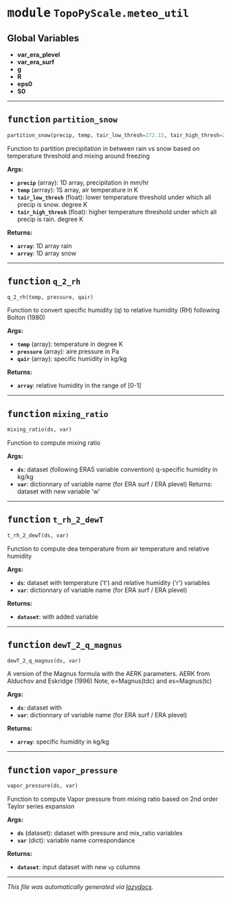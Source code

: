 <!-- markdownlint-disable -->

# <kbd>module</kbd> `TopoPyScale.meteo_util`




**Global Variables**
---------------
- **var_era_plevel**
- **var_era_surf**
- **g**
- **R**
- **eps0**
- **S0**

---

## <kbd>function</kbd> `partition_snow`

```python
partition_snow(precip, temp, tair_low_thresh=272.15, tair_high_thresh=274.15)
```

Function to partition precipitation in between rain vs snow based on temperature threshold and mixing around freezing 



**Args:**
 
 - <b>`precip`</b> (array):  1D array, precipitation in mm/hr 
 - <b>`temp`</b> (arrray):  1S array, air temperature in K 
 - <b>`tair_low_thresh`</b> (float):  lower temperature threshold under which all precip is snow. degree K 
 - <b>`tair_high_thresh`</b> (float):  higher temperature threshold under which all precip is rain. degree K 



**Returns:**
 
 - <b>`array`</b>:  1D array rain 
 - <b>`array`</b>:  1D array snow 


---

## <kbd>function</kbd> `q_2_rh`

```python
q_2_rh(temp, pressure, qair)
```

Function to convert specific humidity (q) to relative humidity (RH) following Bolton (1980) 



**Args:**
 
 - <b>`temp`</b> (array):  temperature in degree K 
 - <b>`pressure`</b> (array):  aire pressure in Pa 
 - <b>`qair`</b> (array):  specific humidity in kg/kg 

**Returns:**
 
 - <b>`array`</b>:  relative humidity in the range of [0-1] 


---

## <kbd>function</kbd> `mixing_ratio`

```python
mixing_ratio(ds, var)
```

Function to compute mixing ratio 



**Args:**
 
 - <b>`ds`</b>:  dataset (following ERA5 variable convention) q-specific humidity in kg/kg 
 - <b>`var`</b>:  dictionnary of variable name (for ERA surf / ERA plevel) Returns: dataset with new variable 'w' 


---

## <kbd>function</kbd> `t_rh_2_dewT`

```python
t_rh_2_dewT(ds, var)
```

Function to compute dea temperature from air temperature and relative humidity 



**Args:**
 
 - <b>`ds`</b>:  dataset with temperature ('t') and relative humidity ('r') variables 
 - <b>`var`</b>:  dictionnary of variable name (for ERA surf / ERA plevel) 

**Returns:**
 
 - <b>`dataset`</b>:  with added variable 


---

## <kbd>function</kbd> `dewT_2_q_magnus`

```python
dewT_2_q_magnus(ds, var)
```

A version of the Magnus formula with the AERK parameters. AERK from Alduchov and Eskridge (1996) Note, e=Magnus(tdc) and es=Magnus(tc) 



**Args:**
 
 - <b>`ds`</b>:  dataset with 
 - <b>`var`</b>:  dictionnary of variable name (for ERA surf / ERA plevel) 

**Returns:**
 
 - <b>`array`</b>:  specific humidity in kg/kg 


---

## <kbd>function</kbd> `vapor_pressure`

```python
vapor_pressure(ds, var)
```

Function to compute Vapor pressure from mixing ratio based on 2nd order Taylor series expansion 



**Args:**
 
 - <b>`ds`</b> (dataset):  dataset with pressure and mix_ratio variables 
 - <b>`var`</b> (dict):  variable name correspondance  

**Returns:**
 
 - <b>`dataset`</b>:  input dataset with new `vp` columns 




---

_This file was automatically generated via [lazydocs](https://github.com/ml-tooling/lazydocs)._
